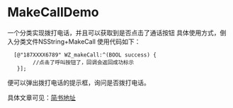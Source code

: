 # MakeCallDemo
一个分类实现拨打电话，并且可以获取到是否点击了通话按钮
具体使用方式，倒入分类文件NSString+MakeCall
使用代码如下：
```
  [@"187XXXX6789" WZ_makeCall:^(BOOL success) {
        //点击了呼叫按钮了，回调会返回成功标示
   }];
 ```
 便可以弹出拨打电话的提示框，询问是否拨打电话。
 
 具体文章可见：[简书地址](http://www.jianshu.com/p/cdb364f50976)
